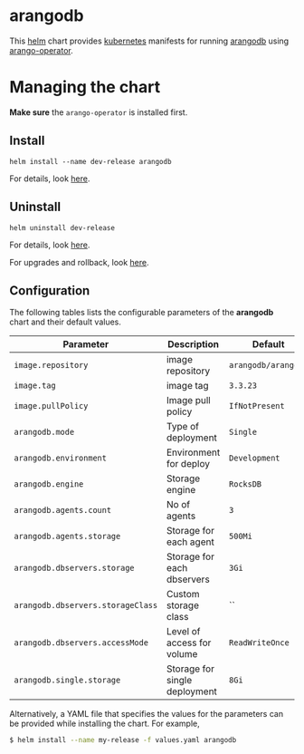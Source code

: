 # arangodb
This [helm](https://github.com/kubernetes/helm) chart provides
[kubernetes](http://kubernetes.io) manifests for running [arangodb](http://arangodb.com)
using [arango-operator](https://github.com/arangodb/kube-arangodb/blob/master/docs/Manual/Deployment/Kubernetes/Usage.md#installation).

# Managing the chart
__Make sure__ the `arango-operator` is installed first.

## Install
```
helm install --name dev-release arangodb 
```
For details, look [here](https://docs.helm.sh/using_helm/#helm-install-installing-a-package).

## Uninstall
```
helm uninstall dev-release   
```
For details, look [here](https://docs.helm.sh/using_helm/#uninstall-a-release).

For upgrades and rollback, look [here](https://docs.helm.sh/using_helm/#helm-upgrade-and-helm-rollback-upgrading-a-release-and-recovering-on-failure).

## Configuration

The following tables lists the configurable parameters of the **arangodb** chart and their default values.

| Parameter                          | Description                   | Default                    |
| -----------------------------------|-------------------------------|----------------------------|
| `image.repository`                 | image repository              | `arangodb/arangodb`        |
| `image.tag`                        | image tag                     | `3.3.23`                   |
| `image.pullPolicy`                 | Image pull policy             | `IfNotPresent`             |
| `arangodb.mode`                    | Type of deployment            | `Single`                   |
| `arangodb.environment`             | Environment for deploy        | `Development`              |
| `arangodb.engine`                  | Storage engine                | `RocksDB`                  |
| `arangodb.agents.count`            | No of agents                  | `3`                        |
| `arangodb.agents.storage`          | Storage for each agent        | `500Mi`                    |
| `arangodb.dbservers.storage`       | Storage for each dbservers    | `3Gi`                      |
| `arangodb.dbservers.storageClass`  | Custom storage class          | ``                         |
| `arangodb.dbservers.accessMode`    | Level of access for volume    | `ReadWriteOnce`            |
| `arangodb.single.storage`          | Storage for single deployment | `8Gi`                      |


Alternatively, a YAML file that specifies the values for the parameters can be provided while installing the chart. For example,

```bash
$ helm install --name my-release -f values.yaml arangodb
```
